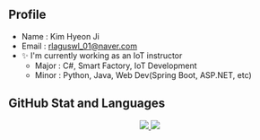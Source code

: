 ## Profile
- Name : Kim Hyeon Ji
- Email : rlaguswl_01@naver.com
- ✨ I'm currently working as an IoT instructor
  - Major : C#, Smart Factory, IoT Development
  - Minor : Python, Java, Web Dev(Spring Boot, ASP.NET, etc)

## GitHub Stat and Languages
<p align='center'>
  <a href="https://github.com/guswlrla">
    <img src="https://github-readme-stats.vercel.app/api?username=guswlrla&theme= radical&show_icons=true"/>
    <img src="https://github-readme-stats.vercel.app/api/top-langs/?username=guswlrla&theme= radical&layout=compact"/>
  </a>
</p>
